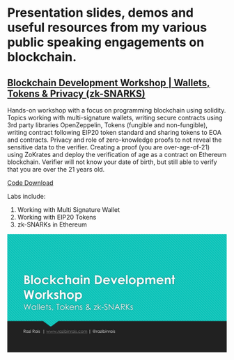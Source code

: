 # Presentation slides, demos and useful resources from my various public speaking engagements on blockchain.

## [Blockchain Development Workshop | Wallets, Tokens & Privacy (zk-SNARKS)](https://github.com/razi-rais/blockchain-workshop)

Hands-on workshop with a focus on programming blockchain using solidity. Topics working with multi-signature wallets, writing secure contracts using 3rd party libraries OpenZeppelin, Tokens (fungible and non-fungible), writing contract following EIP20 token standard and sharing tokens to EOA and contracts. Privacy and role of zero-knowledge proofs to not reveal the sensitive data to the verifier. Creating a proof (you are over-age-of-21) using ZoKrates and deploy the verification of age as a contract on Ethereum blockchain. Verifier will not know your date of birth, but still able to verify that you are over the 21 years old. 

[Code Download](https://github.com/razi-rais/blockchain-workshop) 

Labs include: 
1. Working with Multi Signature Wallet 
2. Working with EIP20 Tokens 
3. zk-SNARKs in Ethereum 

[<img src="https://github.com/razi-rais/blockchain/blob/master/images/blockchain-advanced-workshop.png">](https://www.slideshare.net/RaziRais/blockchain-development-workshop-wallets-tokens-privacy-zksnarks/RaziRais/blockchain-development-workshop-wallets-tokens-privacy-zksnarks)

